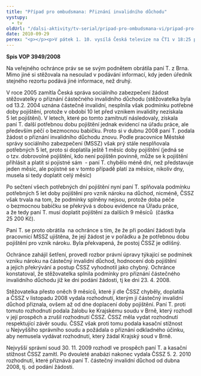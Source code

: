 ```yaml
---
title: "Případ pro ombudsmana: Přiznání invalidního důchodu"
vystupy:
  - tv
oldUrl: "/dalsi-aktivity/tv-serial/pripad-pro-ombudsmana-vi/pripad-pro-ombudsmana-priznani-invalidniho-duchodu/"
date: 2010-09-29
perex: "<p></p><p>V pátek 1. 10. vysílá Česká televize na ČT1 v 18:25 pátý díl cyklu Případ pro ombudsmana (repríze v pondělí 4. 10. ve 12:25 na ČT2). Díl nazvaný Přiznání invalidního důchodu vypráví o dvouleté anabázi jednání s Českou správou sociálního zabezpečení, kterou nakonec musel rozhodnout až Nejvyšší správní soud.</p>"
---
```


<!-- imported from the old website -->

<p><strong>Spis VOP 3949/2008</strong></p><p>Na veřejného ochránce práv se se svým podnětem obrátila paní T. z Brna. Mimo jiné si stěžovala na nesoulad v podávání informací, kdy jeden úředník stejného rezortu podává jiné informace, než druhý. </p><p></p><p>V roce 2005 zamítla Česká správa sociálního zabezpečení žádost stěžovatelky o přiznání částečného invalidního důchodu (stěžovatelka byla od 13.2. 2004 uznána částečně invalidní, nesplnila však podmínku potřebné doby pojištění, protože v období 10 let před vznikem invalidity nezískala 5 let pojištění). V letech, které po tomto zamítnutí následovaly, získala paní T. další potřebnou dobu pojištění jednak evidencí na úřadu práce, ale především péčí o bezmocnou babičku. Proto si v dubnu 2008 paní T. podala žádost o přiznání invalidního důchodu znovu. Podle pracovnice Městské správy sociálního zabezpečení (MSSZ) však prý stále nesplňovala potřebných 5 let, proto si doplatila ještě 1 měsíc doby pojištění (jedná se o tzv. dobrovolné pojištění, kdo není pojištěn povinně, může se k pojištění přihlásit a platit si pojistné sám  - paní T. chybělo méně dní, než představuje jeden měsíc, ale pojistné se v tomto případě platí za měsíce, nikoliv dny, musela si tedy doplatit celý měsíc)</p><p>Po sečtení všech potřebných dní pojištění nyní paní T. splňovala podmínku potřebných 5 let doby pojištění pro vznik nároku na důchod, nicméně, ČSSZ však trvala na tom, že podmínky splněny nejsou, protože doba péče o bezmocnou babičku se překrývá s dobou evidence na Úřadu práce, a že tedy paní T. musí doplatit pojištění za dalších 9 měsíců  (částka  25 200 Kč).</p><p>Paní T. se proto obrátila  na ochránce s tím, že že při podání žádosti byla pracovnicí MSSZ ujištěna, že její žádost je v pořádku a že potřebnou dobu pojištění pro vznik nároku. Byla překvapená, že postoj ČSSZ je odlišný. </p><p>Ochránce zahájil šetření, provedl rozbor právní úpravy týkající se podmínek vzniku nároku na částečný invalidní důchod, hodnocení dob pojištění a jejich překrývání a postup ČSSZ vyhodnotil jako chybný. Ochránce konstatoval, že stěžovatelka splnila podmínky pro přiznání částečného invalidního důchodu již ke dni podání žádosti, tj ke dni 23. 4. 2008.</p><p>Stěžovatelka přesto oněch 9 měsíců, které jí dle ČSSZ chyběly, doplatila a ČSSZ v listopadu 2008 vydala rozhodnutí, kterým jí částečný invalidní důchod přiznala, ovšem až od dne doplacení doby pojištění. Paní T. proti tomuto rozhodnutí podala žalobu ke Krajskému soudu v Brně, který rozhodl v její prospěch a zrušil rozhodnutí ČSSZ. ČSSZ měla vydat rozhodnutí respektující závěr soudu. ČSSZ však proti tomu podala kasační stížnost u Nejvyššího správního soudu a požádala o přiznání odkladného účinku, aby nemusela vydávat rozhodnutí, který žádal Krajský soud v Brně. </p><p>Nejvyšší správní soud 30. 11. 2009 rozhodl ve prospěch paní T. a kasační stížnost ČSSZ zamítl. Po dvouleté anabázi nakonec vydala ČSSZ 5. 2. 2010 rozhodnutí, které přiznává paní T. částečný invalidní důchod od dubna 2008, tj. od podání žádosti.</p>
